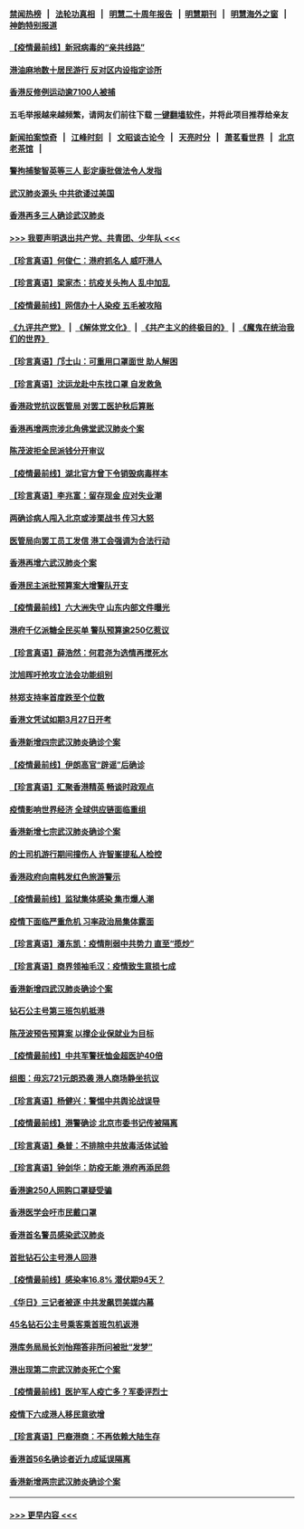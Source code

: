 #### [禁闻热榜](热点新闻.md?=0)  &nbsp;&nbsp;|&nbsp;&nbsp; [法轮功真相](https://github.com/gfw-breaker/truth/blob/master/README.md?=0) &nbsp;&nbsp;|&nbsp;&nbsp; [明慧二十周年报告](https://github.com/gfw-breaker/mh-reports/blob/master/README.md?=0) &nbsp;&nbsp;|&nbsp;&nbsp;[明慧期刊](https://github.com/gfw-breaker/mh-qikan) &nbsp;&nbsp;|&nbsp;&nbsp; [明慧海外之窗](https://github.com/gfw-breaker/mh-news/blob/master/README.md?=0) &nbsp;&nbsp;|&nbsp;&nbsp; [神韵特别报道](https://github.com/gfw-breaker/mh-news/blob/master/shenyun.md?=0)
#### [【疫情最前线】新冠病毒的“亲共线路”](../pages/nsc415/n11907734.md?t=03021602) 
#### [港油麻地数十居民游行 反对区内设指定诊所](../pages/nsc415/n11907900.md?t=03021602) 
#### [香港反修例运动逾7100人被捕](../pages/nsc415/n11907922.md?t=03021602) 
#### 五毛举报越来越频繁，请网友们前往下载 [一键翻墙软件](https://github.com/gfw-breaker/ssr-accounts)，并将此项目推荐给亲友
#### [新闻拍案惊奇](https://github.com/gfw-breaker/banned-news/blob/master/pages/link4.md) &nbsp;&nbsp;|&nbsp;&nbsp; [江峰时刻](https://github.com/gfw-breaker/banned-news/blob/master/pages/link4.md) &nbsp;&nbsp;|&nbsp;&nbsp; [文昭谈古论今](https://github.com/gfw-breaker/banned-news/blob/master/pages/link4.md) &nbsp;&nbsp;|&nbsp;&nbsp; [天亮时分](https://github.com/gfw-breaker/banned-news/blob/master/pages/link4.md) &nbsp;&nbsp;|&nbsp;&nbsp; [萧茗看世界](https://github.com/gfw-breaker/banned-news/blob/master/pages/link4.md) &nbsp;&nbsp;|&nbsp;&nbsp; [北京老茶馆](https://github.com/gfw-breaker/banned-news/blob/master/pages/link4.md) &nbsp;&nbsp;|&nbsp;&nbsp; 
#### [警拘捕黎智英等三人 彭定康批做法令人发指](../pages/nsc415/n11907905.md?t=03021602) 
#### [武汉肺炎源头 中共欲诿过美国](../pages/nsc415/n11907665.md?t=03021602) 
#### [香港再多三人确诊武汉肺炎](../pages/nsc415/n11907846.md?t=03021602) 
#### [>>> 我要声明退出共产党、共青团、少年队 <<<](https://github.com/begood0513/goodnews/blob/master/quit/letter.md) 
#### [【珍言真语】何俊仁：港府抓名人 威吓港人](../pages/nsc415/n11907561.md?t=03021602) 
#### [【珍言真语】梁家杰：抗疫关头拘人 乱中加乱](../pages/nsc415/n11907444.md?t=03021602) 
#### [【疫情最前线】网信办十人染疫 五毛被攻陷](../pages/nsc415/n11903757.md?t=03021602) 
#### [《九评共产党》](https://github.com/begood0513/9ping.md/blob/master/README.md) &nbsp;|&nbsp; [《解体党文化》](../../../../jtdwh.md/blob/master/README.md)  &nbsp;|&nbsp; [《共产主义的终极目的》](../../../../gczydzjmd.md/blob/master/README.md) &nbsp;|&nbsp; [《魔鬼在统治我们的世界》](../../../../mgztzwmdsj.md/blob/master/README.md) 
#### [【珍言真语】邝士山：可重用口罩面世 助人解困](../pages/nsc415/n11903875.md?t=03021602) 
#### [【珍言真语】沈运龙赴中东找口罩 自发救急](../pages/nsc415/n11903291.md?t=03021602) 
#### [香港政党抗议医管局 对罢工医护秋后算账](../pages/nsc415/n11901746.md?t=03021602) 
#### [香港再增两宗涉北角佛堂武汉肺炎个案](../pages/nsc415/n11901737.md?t=03021602) 
#### [陈茂波拒全民派钱分开审议](../pages/nsc415/n11901672.md?t=03021602) 
#### [【疫情最前线】湖北官方曾下令销毁病毒样本](../pages/nsc415/n11901518.md?t=03021602) 
#### [【珍言真语】李兆富：留存现金 应对失业潮](../pages/nsc415/n11901448.md?t=03021602) 
#### [两确诊病人闯入北京或涉栗战书 传习大怒](../pages/nsc415/n11901180.md?t=03021602) 
#### [医管局向罢工员工发信 港工会强调为合法行动](../pages/nsc415/n11898870.md?t=03021602) 
#### [香港再增六武汉肺炎个案](../pages/nsc415/n11898843.md?t=03021602) 
#### [香港民主派批预算案大增警队开支](../pages/nsc415/n11898813.md?t=03021602) 
#### [【疫情最前线】六大洲失守 山东内部文件曝光](../pages/nsc415/n11898455.md?t=03021602) 
#### [港府千亿派糖全民买单 警队预算逾250亿惹议](../pages/nsc415/n11898608.md?t=03021602) 
#### [【珍言真语】薛浩然：何君尧为选情再搅死水](../pages/nsc415/n11898269.md?t=03021602) 
#### [沈旭晖吁抢攻立法会功能组别](../pages/nsc415/n11896084.md?t=03021602) 
#### [林郑支持率首度跌至个位数](../pages/nsc415/n11896058.md?t=03021602) 
#### [香港文凭试如期3月27日开考](../pages/nsc415/n11896055.md?t=03021602) 
#### [香港新增四宗武汉肺炎确诊个案](../pages/nsc415/n11896040.md?t=03021602) 
#### [【疫情最前线】伊朗高官“辟谣”后确诊](../pages/nsc415/n11895902.md?t=03021602) 
#### [【珍言真语】汇聚香港精英 畅谈时政观点](../pages/nsc415/n11895733.md?t=03021602) 
#### [疫情影响世界经济 全球供应链面临重组](../pages/nsc415/n11895634.md?t=03021602) 
#### [香港新增七宗武汉肺炎确诊个案](../pages/nsc415/n11893498.md?t=03021602) 
#### [的士司机游行期间撞伤人 许智峯提私人检控](../pages/nsc415/n11893483.md?t=03021602) 
#### [香港政府向南韩发红色旅游警示](../pages/nsc415/n11893398.md?t=03021602) 
#### [【疫情最前线】监狱集体感染 集市爆人潮](../pages/nsc415/n11893181.md?t=03021602) 
#### [疫情下面临严重危机  习率政治局集体露面](../pages/nsc415/n11893305.md?t=03021602) 
#### [【珍言真语】潘东凯：疫情削弱中共势力 直至“揽炒”](../pages/nsc415/n11892866.md?t=03021602) 
#### [【珍言真语】商界领袖毛汉：疫情致生意损七成](../pages/nsc415/n11890348.md?t=03021602) 
#### [香港新增四武汉肺炎确诊个案](../pages/nsc415/n11890610.md?t=03021602) 
#### [钻石公主号第三班包机抵港](../pages/nsc415/n11890645.md?t=03021602) 
#### [陈茂波预告预算案 以撑企业保就业为目标](../pages/nsc415/n11890574.md?t=03021602) 
#### [【疫情最前线】中共军警抚恤金超医护40倍](../pages/nsc415/n11890458.md?t=03021602) 
#### [组图：毋忘721元朗恐袭 港人商场静坐抗议](../pages/nsc415/n11876882.md?t=03021602) 
#### [【珍言真语】杨健兴：警惕中共舆论战误导](../pages/nsc415/n11888131.md?t=03021602) 
#### [【疫情最前线】港警确诊 北京市委书记传被隔离](../pages/nsc415/n11886872.md?t=03021602) 
#### [【珍言真语】桑普：不排除中共放毒活体试验](../pages/nsc415/n11886832.md?t=03021602) 
#### [【珍言真语】钟剑华：防疫无能 港府再添民怨](../pages/nsc415/n11884504.md?t=03021602) 
#### [香港逾250人网购口罩疑受骗](../pages/nsc415/n11884388.md?t=03021602) 
#### [香港医学会吁市民戴口罩](../pages/nsc415/n11884367.md?t=03021602) 
#### [香港首名警员感染武汉肺炎](../pages/nsc415/n11884357.md?t=03021602) 
#### [首批钻石公主号港人回港](../pages/nsc415/n11884333.md?t=03021602) 
#### [【疫情最前线】感染率16.8% 潜伏期94天？](../pages/nsc415/n11884256.md?t=03021602) 
#### [《华日》三记者被逐 中共发飙罚美媒内幕](../pages/nsc415/n11884184.md?t=03021602) 
#### [45名钻石公主号乘客乘首班包机返港](../pages/nsc415/n11881770.md?t=03021602) 
#### [港库务局局长刘怡翔答非所问被批“发梦”](../pages/nsc415/n11881752.md?t=03021602) 
#### [港出现第二宗武汉肺炎死亡个案](../pages/nsc415/n11881736.md?t=03021602) 
#### [【疫情最前线】医护军人疫亡多？军委评烈士](../pages/nsc415/n11881655.md?t=03021602) 
#### [疫情下六成港人移民意欲增](../pages/nsc415/n11881699.md?t=03021602) 
#### [【珍言真语】巴裔港商：不再依赖大陆生存](../pages/nsc415/n11881126.md?t=03021602) 
#### [香港首56名确诊者近九成延误隔离](../pages/nsc415/n11879079.md?t=03021602) 
#### [香港新增两宗武汉肺炎确诊个案](../pages/nsc415/n11879064.md?t=03021602) 

----
#### [ >>> 更早内容 <<< ](../indexes/nsc415-earlier.md)
